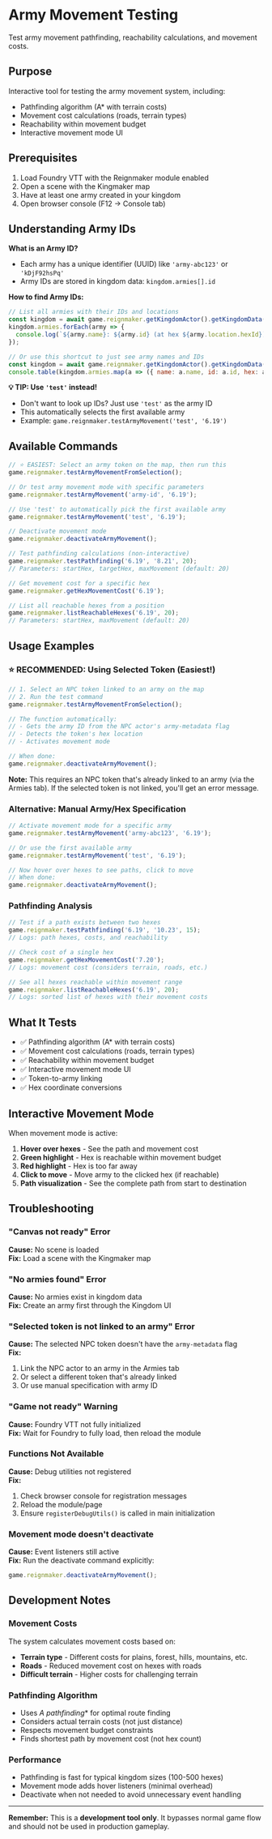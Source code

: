 # Army Movement Testing

Test army movement pathfinding, reachability calculations, and movement costs.

## Purpose

Interactive tool for testing the army movement system, including:
- Pathfinding algorithm (A* with terrain costs)
- Movement cost calculations (roads, terrain types)
- Reachability within movement budget
- Interactive movement mode UI

## Prerequisites

1. Load Foundry VTT with the Reignmaker module enabled
2. Open a scene with the Kingmaker map
3. Have at least one army created in your kingdom
4. Open browser console (F12 → Console tab)

## Understanding Army IDs

**What is an Army ID?**
- Each army has a unique identifier (UUID) like `'army-abc123'` or `'kDjF92hsPq'`
- Army IDs are stored in kingdom data: `kingdom.armies[].id`

**How to find Army IDs:**

```javascript
// List all armies with their IDs and locations
const kingdom = await game.reignmaker.getKingdomActor().getKingdomData();
kingdom.armies.forEach(army => {
  console.log(`${army.name}: ${army.id} (at hex ${army.location.hexId})`);
});

// Or use this shortcut to just see army names and IDs
const kingdom = await game.reignmaker.getKingdomActor().getKingdomData();
console.table(kingdom.armies.map(a => ({ name: a.name, id: a.id, hex: a.location.hexId })));
```

**💡 TIP: Use `'test'` instead!**
- Don't want to look up IDs? Just use `'test'` as the army ID
- This automatically selects the first available army
- Example: `game.reignmaker.testArmyMovement('test', '6.19')`

## Available Commands

```javascript
// ⭐ EASIEST: Select an army token on the map, then run this
game.reignmaker.testArmyMovementFromSelection();

// Or test army movement mode with specific parameters
game.reignmaker.testArmyMovement('army-id', '6.19');

// Use 'test' to automatically pick the first available army
game.reignmaker.testArmyMovement('test', '6.19');

// Deactivate movement mode
game.reignmaker.deactivateArmyMovement();

// Test pathfinding calculations (non-interactive)
game.reignmaker.testPathfinding('6.19', '8.21', 20);
// Parameters: startHex, targetHex, maxMovement (default: 20)

// Get movement cost for a specific hex
game.reignmaker.getHexMovementCost('6.19');

// List all reachable hexes from a position
game.reignmaker.listReachableHexes('6.19', 20);
// Parameters: startHex, maxMovement (default: 20)
```

## Usage Examples

### ⭐ RECOMMENDED: Using Selected Token (Easiest!)

```javascript
// 1. Select an NPC token linked to an army on the map
// 2. Run the test command
game.reignmaker.testArmyMovementFromSelection();

// The function automatically:
// - Gets the army ID from the NPC actor's army-metadata flag
// - Detects the token's hex location
// - Activates movement mode

// When done:
game.reignmaker.deactivateArmyMovement();
```

**Note:** This requires an NPC token that's already linked to an army (via the Armies tab). If the selected token is not linked, you'll get an error message.

### Alternative: Manual Army/Hex Specification

```javascript
// Activate movement mode for a specific army
game.reignmaker.testArmyMovement('army-abc123', '6.19');

// Or use the first available army
game.reignmaker.testArmyMovement('test', '6.19');

// Now hover over hexes to see paths, click to move
// When done:
game.reignmaker.deactivateArmyMovement();
```

### Pathfinding Analysis

```javascript
// Test if a path exists between two hexes
game.reignmaker.testPathfinding('6.19', '10.23', 15);
// Logs: path hexes, costs, and reachability

// Check cost of a single hex
game.reignmaker.getHexMovementCost('7.20');
// Logs: movement cost (considers terrain, roads, etc.)

// See all hexes reachable within movement range
game.reignmaker.listReachableHexes('6.19', 20);
// Logs: sorted list of hexes with their movement costs
```

## What It Tests

- ✅ Pathfinding algorithm (A* with terrain costs)
- ✅ Movement cost calculations (roads, terrain types)
- ✅ Reachability within movement budget
- ✅ Interactive movement mode UI
- ✅ Token-to-army linking
- ✅ Hex coordinate conversions

## Interactive Movement Mode

When movement mode is active:

1. **Hover over hexes** - See the path and movement cost
2. **Green highlight** - Hex is reachable within movement budget
3. **Red highlight** - Hex is too far away
4. **Click to move** - Move army to the clicked hex (if reachable)
5. **Path visualization** - See the complete path from start to destination

## Troubleshooting

### "Canvas not ready" Error
**Cause:** No scene is loaded  
**Fix:** Load a scene with the Kingmaker map

### "No armies found" Error
**Cause:** No armies exist in kingdom data  
**Fix:** Create an army first through the Kingdom UI

### "Selected token is not linked to an army" Error
**Cause:** The selected NPC token doesn't have the `army-metadata` flag  
**Fix:** 
1. Link the NPC actor to an army in the Armies tab
2. Or select a different token that's already linked
3. Or use manual specification with army ID

### "Game not ready" Warning
**Cause:** Foundry VTT not fully initialized  
**Fix:** Wait for Foundry to fully load, then reload the module

### Functions Not Available
**Cause:** Debug utilities not registered  
**Fix:** 
1. Check browser console for registration messages
2. Reload the module/page
3. Ensure `registerDebugUtils()` is called in main initialization

### Movement mode doesn't deactivate
**Cause:** Event listeners still active  
**Fix:** Run the deactivate command explicitly:
```javascript
game.reignmaker.deactivateArmyMovement();
```

## Development Notes

### Movement Costs

The system calculates movement costs based on:
- **Terrain type** - Different costs for plains, forest, hills, mountains, etc.
- **Roads** - Reduced movement cost on hexes with roads
- **Difficult terrain** - Higher costs for challenging terrain

### Pathfinding Algorithm

- Uses **A* pathfinding** for optimal route finding
- Considers actual terrain costs (not just distance)
- Respects movement budget constraints
- Finds shortest path by movement cost (not hex count)

### Performance

- Pathfinding is fast for typical kingdom sizes (100-500 hexes)
- Movement mode adds hover listeners (minimal overhead)
- Deactivate when not needed to avoid unnecessary event handling

---

**Remember:** This is a **development tool only**. It bypasses normal game flow and should not be used in production gameplay.
